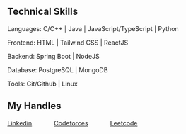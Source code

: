 ## Technical Skills

Languages: C/C++ | Java | JavaScript/TypeScript | Python

Frontend: HTML | Tailwind CSS | ReactJS

Backend: Spring Boot | NodeJS

Database: PostgreSQL | MongoDB

Tools: Git/Github | Linux 

## My Handles

<div style="display: flex; gap: 50px; flex-wrap: wrap;">
  <a href="https://www.linkedin.com/in/mehedi-hasan-akash-bb30a921a/">Linkedin</a>
  <a href="https://codeforces.com/profile/m-h-akash">     Codeforces</a>
  <a href="https://leetcode.com/u/m-h-akash/">     Leetcode</a>
</div>

<!--
**m-akash/m-akash** is a ✨ _special_ ✨ repository because its `README.md` (this file) appears on your GitHub profile.

Here are some ideas to get you started:

- 🔭 I’m currently working on ...
- 🌱 I’m currently learning ...
- 👯 I’m looking to collaborate on ...
- 🤔 I’m looking for help with ...
- 💬 Ask me about ...
- 📫 How to reach me: ...
- 😄 Pronouns: ...
- ⚡ Fun fact: ...
-->
